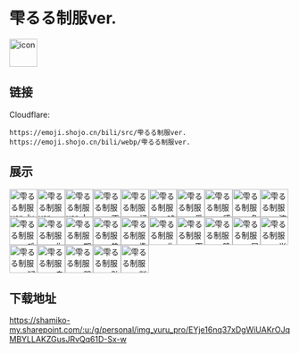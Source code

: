 # 雫るる制服ver.
<img src="https://emoji.shojo.cn/bili/src/雫るる制服ver./icon.png" width="50" height="50" alt="icon">

## 链接
Cloudflare:
```
https://emoji.shojo.cn/bili/src/雫るる制服ver.
https://emoji.shojo.cn/bili/webp/雫るる制服ver.
```
## 展示
<img src="https://emoji.shojo.cn/bili/src/雫るる制服ver./雫るる制服ver.-lu喵.png" width="50" height="50" alt="雫るる制服ver.-lu喵"><img src="https://emoji.shojo.cn/bili/src/雫るる制服ver./雫るる制服ver.-MUA.png" width="50" height="50" alt="雫るる制服ver.-MUA"><img src="https://emoji.shojo.cn/bili/src/雫るる制服ver./雫るる制服ver.-l别急.png" width="50" height="50" alt="雫るる制服ver.-l别急"><img src="https://emoji.shojo.cn/bili/src/雫るる制服ver./雫るる制服ver.-不屑.png" width="50" height="50" alt="雫るる制服ver.-不屑"><img src="https://emoji.shojo.cn/bili/src/雫るる制服ver./雫るる制服ver.-打call.png" width="50" height="50" alt="雫るる制服ver.-打call"><img src="https://emoji.shojo.cn/bili/src/雫るる制服ver./雫るる制服ver.-吨吨吨.png" width="50" height="50" alt="雫るる制服ver.-吨吨吨"><img src="https://emoji.shojo.cn/bili/src/雫るる制服ver./雫るる制服ver.-番茄射手.png" width="50" height="50" alt="雫るる制服ver.-番茄射手"><img src="https://emoji.shojo.cn/bili/src/雫るる制服ver./雫るる制服ver.-感动.png" width="50" height="50" alt="雫るる制服ver.-感动"><img src="https://emoji.shojo.cn/bili/src/雫るる制服ver./雫るる制服ver.-急了.png" width="50" height="50" alt="雫るる制服ver.-急了"><img src="https://emoji.shojo.cn/bili/src/雫るる制服ver./雫るる制服ver.-流汗.png" width="50" height="50" alt="雫るる制服ver.-流汗"><img src="https://emoji.shojo.cn/bili/src/雫るる制服ver./雫るる制服ver.-难为情.png" width="50" height="50" alt="雫るる制服ver.-难为情"><img src="https://emoji.shojo.cn/bili/src/雫るる制服ver./雫るる制服ver.-你是懂的.png" width="50" height="50" alt="雫るる制服ver.-你是懂的"><img src="https://emoji.shojo.cn/bili/src/雫るる制服ver./雫るる制服ver.-期待.png" width="50" height="50" alt="雫るる制服ver.-期待"><img src="https://emoji.shojo.cn/bili/src/雫るる制服ver./雫るる制服ver.-热.png" width="50" height="50" alt="雫るる制服ver.-热"><img src="https://emoji.shojo.cn/bili/src/雫るる制服ver./雫るる制服ver.-撒娇.png" width="50" height="50" alt="雫るる制服ver.-撒娇"><img src="https://emoji.shojo.cn/bili/src/雫るる制服ver./雫るる制服ver.-生气.png" width="50" height="50" alt="雫るる制服ver.-生气"><img src="https://emoji.shojo.cn/bili/src/雫るる制服ver./雫るる制服ver.-天选国V.png" width="50" height="50" alt="雫るる制服ver.-天选国V"><img src="https://emoji.shojo.cn/bili/src/雫るる制服ver./雫るる制服ver.-晚安.png" width="50" height="50" alt="雫るる制服ver.-晚安"><img src="https://emoji.shojo.cn/bili/src/雫るる制服ver./雫るる制服ver.-屑.png" width="50" height="50" alt="雫るる制服ver.-屑"><img src="https://emoji.shojo.cn/bili/src/雫るる制服ver./雫るる制服ver.-学习.png" width="50" height="50" alt="雫るる制服ver.-学习"><img src="https://emoji.shojo.cn/bili/src/雫るる制服ver./雫るる制服ver.-疑惑.png" width="50" height="50" alt="雫るる制服ver.-疑惑"><img src="https://emoji.shojo.cn/bili/src/雫るる制服ver./雫るる制服ver.-自信.png" width="50" height="50" alt="雫るる制服ver.-自信"><img src="https://emoji.shojo.cn/bili/src/雫るる制服ver./雫るる制服ver.-哭.png" width="50" height="50" alt="雫るる制服ver.-哭"><img src="https://emoji.shojo.cn/bili/src/雫るる制服ver./雫るる制服ver.-贴贴.png" width="50" height="50" alt="雫るる制服ver.-贴贴"><img src="https://emoji.shojo.cn/bili/src/雫るる制服ver./雫るる制服ver.-料理天才.png" width="50" height="50" alt="雫るる制服ver.-料理天才">

## 下载地址

https://shamiko-my.sharepoint.com/:u:/g/personal/img_yuru_pro/EYje16nq37xDgWiUAKrOJqMBYLLAKZGusJRvQq61D-Sx-w